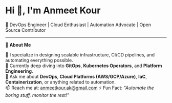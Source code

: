 # Hi 👋, I'm Anmeet Kour

🚀 DevOps Engineer | Cloud Enthusiast | Automation Advocate | Open Source Contributor

---

💫 **About Me**

🔧 I specialize in designing scalable infrastructure, CI/CD pipelines, and automating everything possible.  
🌱 Currently deep diving into **GitOps**, **Kubernetes Operators**, and **Platform Engineering**.  
💬 Ask me about **DevOps**, **Cloud Platforms (AWS/GCP/Azure)**, **IaC**, **Containerization**, or anything related to automation.  
📫 Reach me at: anmeetkour.ak@gmail.com 
⚡ Fun Fact: _"Automate the boring stuff, monitor the rest!"_


